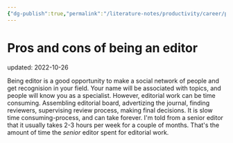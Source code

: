 ```yaml
---
{"dg-publish":true,"permalink":"/literature-notes/productivity/career/pros-and-cons-of-being-an-editor/"}
---
```



# Pros and cons of being an editor
updated: 2022-10-26


Being editor is a good opportunity to make a social network of people and get recognision in your field. Your name will be associated with topics, and people will know you as a specialist. However, editorial work can be time consuming. Assembling editorial board, advertizing the journal, finding reviewers, supervising review process, making final decisions. It is slow time consuming-process, and can take forever. I'm told from a senior editor that it usually takes 2-3 hours per week for a couple of months. That's the amount of time the *senior* editor spent for editorial work. 

